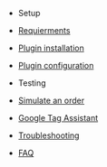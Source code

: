 

<!-- docs/_sidebar.md -->

- Setup

 - [Requierments](requirements.md)
 - [Plugin installation](plugin-installation.md)
 - [Plugin configuration](plugin-configuration.md)

- Testing
 - [Simulate an order](simulated-order.md)
 - [Google Tag Assistant](google-tag-assistant.md)

- [Troubleshooting](troubleshooting.md)

- [FAQ](faq.md)

<!-- - [Pro features](pro-features.md) -->